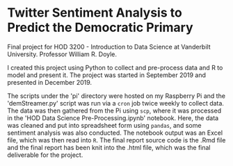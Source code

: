 # Twitter Sentiment Analysis to Predict the Democratic Primary
Final project for HOD 3200 - Introduction to Data Science at Vanderbilt University. Professor William R. Doyle.

I created this project using Python to collect and pre-process data and R to model and present it. The project was started in September 2019
and presented in December 2019. 

The scripts under the 'pi' directory were hosted on my Raspberry Pi and the 'demStreamer.py' script was run via a `cron` job twice weekly to
collect data. The data was then gathered from the Pi using `scp`, where it was processed in the 'HOD Data Science Pre-Processing.ipynb'
notebook. Here, the data was cleaned and put into spreadsheet form using `pandas`, and some sentiment analysis was also conducted. The 
notebook output was an Excel file, which was then read into `R`. The final report source code is the .Rmd file and the final report has been
knit into the .html file, which was the final deliverable for the project.
